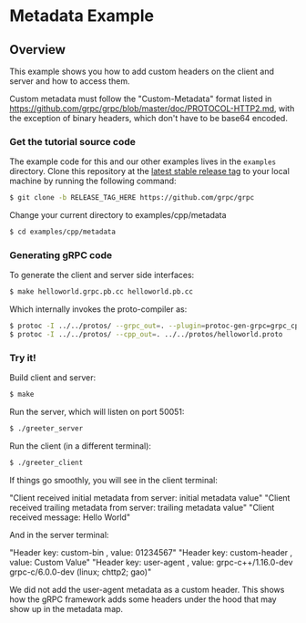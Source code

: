 # Metadata Example

## Overview

This example shows you how to add custom headers on the client and server and 
how to access them.

Custom metadata must follow the "Custom-Metadata" format listed in 
https://github.com/grpc/grpc/blob/master/doc/PROTOCOL-HTTP2.md, with the 
exception of binary headers, which don't have to be base64 encoded.

### Get the tutorial source code
 The example code for this and our other examples lives in the `examples` directory. Clone this repository 
 at the [latest stable release tag](https://github.com/grpc/grpc/releases) to your local machine by running the following command:
 ```sh
$ git clone -b RELEASE_TAG_HERE https://github.com/grpc/grpc
```
 Change your current directory to examples/cpp/metadata
 ```sh
$ cd examples/cpp/metadata
```

### Generating gRPC code
 To generate the client and server side interfaces:
 ```sh
$ make helloworld.grpc.pb.cc helloworld.pb.cc
```
Which internally invokes the proto-compiler as:
 ```sh
$ protoc -I ../../protos/ --grpc_out=. --plugin=protoc-gen-grpc=grpc_cpp_plugin ../../protos/helloworld.proto
$ protoc -I ../../protos/ --cpp_out=. ../../protos/helloworld.proto
```
### Try it!
Build client and server:

```sh
$ make
```

Run the server, which will listen on port 50051:

```sh
$ ./greeter_server
```

Run the client (in a different terminal):

```sh
$ ./greeter_client
```

If things go smoothly, you will see in the client terminal:

"Client received initial metadata from server: initial metadata value"
"Client received trailing metadata from server: trailing metadata value"
"Client received message: Hello World"


And in the server terminal:

"Header key: custom-bin , value: 01234567"
"Header key: custom-header , value: Custom Value"
"Header key: user-agent , value: grpc-c++/1.16.0-dev grpc-c/6.0.0-dev (linux; chttp2; gao)"

We did not add the user-agent metadata as a custom header. This shows how 
the gRPC framework adds some headers under the hood that may show up in the 
metadata map.
